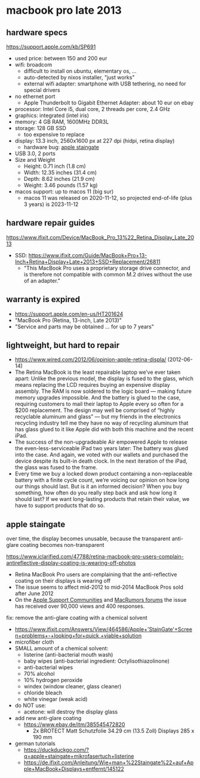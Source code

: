 # macbook pro late 2013

## hardware specs

https://support.apple.com/kb/SP691

- used price: between 150 and 200 eur
- wifi: broadcom
   - difficult to install on ubuntu, elementary os, ...
   - auto-detected by nixos installer, "just works"
   - external wifi adapter: smartphone with USB tethering, no need for special drivers
- no ethernet port
   - Apple Thunderbolt to Gigabit Ethernet Adapter: about 10 eur on ebay
- processor: Intel Core i5, dual core, 2 threads per core, 2.4 GHz
- graphics: integrated (intel iris)
- memory: 4 GB RAM, 1600MHz DDR3L
- storage: 128 GB SSD
   - too expensive to replace
- display: 13.3 inch, 2560x1600 px at 227 dpi (hidpi, retina display)
   - hardware bug: [apple staingate](#apple-staingate)
- USB 3.0, 2 ports
- Size and Weight
   - Height: 0.71 inch (1.8 cm)
   - Width: 12.35 inches (31.4 cm)
   - Depth: 8.62 inches (21.9 cm)
   - Weight: 3.46 pounds (1.57 kg)
- macos support: up to macos 11 (big sur)
   - macos 11 was released on 2020-11-12, so projected end-of-life (plus 3 years) is 2023-11-12

## hardware repair guides

https://www.ifixit.com/Device/MacBook_Pro_13%22_Retina_Display_Late_2013

- SSD: https://www.ifixit.com/Guide/MacBook+Pro+13-Inch+Retina+Display+Late+2013+SSD+Replacement/26811
    - "This MacBook Pro uses a proprietary storage drive connector, and is therefore not compatible with common M.2 drives without the use of an adapter."

## warranty is expired

- https://support.apple.com/en-us/HT201624
- "MacBook Pro (Retina, 13-inch, Late 2013)"
- "Service and parts may be obtained ... for up to 7 years"

## lightweight, but hard to repair

- https://www.wired.com/2012/06/opinion-apple-retina-displa/ (2012-06-14)
- The Retina MacBook is the least repairable laptop we’ve ever taken apart: Unlike the previous model, the display is fused to the glass, which means replacing the LCD requires buying an expensive display assembly. The RAM is now soldered to the logic board — making future memory upgrades impossible. And the battery is glued to the case, requiring customers to mail their laptop to Apple every so often for a $200 replacement. The design may well be comprised of “highly recyclable aluminum and glass” — but my friends in the electronics recycling industry tell me they have no way of recycling aluminum that has glass glued to it like Apple did with both this machine and the recent iPad.
- The success of the non-upgradeable Air empowered Apple to release the even-less-serviceable iPad two years later: The battery was glued into the case. And again, we voted with our wallets and purchased the device despite its built-in death clock. In the next iteration of the iPad, the glass was fused to the frame.
- Every time we buy a locked down product containing a non-replaceable battery with a finite cycle count, we’re voicing our opinion on how long our things should last. But is it an informed decision? When you buy something, how often do you really step back and ask how long it should last? If we want long-lasting products that retain their value, we have to support products that do so.

## apple staingate

over time, the display becomes unusable, because the transparent anti-glare coating becomes non-transparent

https://www.iclarified.com/47788/retina-macbook-pro-users-complain-antireflective-display-coating-is-wearing-off-photos

- Retina MacBook Pro users are complaining that the anti-reflective coating on their displays is wearing off
- The issue seems to affect mid-2012 to mid-2014 MacBook Pros sold after June 2012
- On the [Apple Support Communities](https://discussions.apple.com/thread/6068947) and [MacRumors forums](https://forums.macrumors.com/threads/mbp-retina-scratched-coating.1624907/) the issue has received over 90,000 views and 400 responses.

fix: remove the anti-glare coating with a chemical solvent

- https://www.ifixit.com/Answers/View/464586/Apple+'StainGate'+Screen+problems+-+looking+for+quick,+viable+solution
- microfiber cloth
- SMALL amount of a chemical solvent:
   - listerine (anti-bacterial mouth wash)
   - baby wipes (anti-bacterial ingredient: Octylisothiazolinone)
   - anti-bacterial wipes
   - 70% alcohol
   - 10% hydrogen peroxide
   - windex (window cleaner, glass cleaner)
   - chloride bleach
   - white vinegar (weak acid)
- do NOT use:
   - acetone: will destroy the display glass
- add new anti-glare coating
   - https://www.ebay.de/itm/385545472820
      - 2x BROTECT Matt Schutzfolie 34.29 cm (13.5 Zoll) Displays 285 x 190 mm
- german tutorials
   - https://duckduckgo.com/?q=apple+staingate+mikrofasertuch+listerine
   - https://de.ifixit.com/Anleitung/Wie+man+%22Staingate%22+auf+Apple+MacBook+Displays+entfernt/145122
